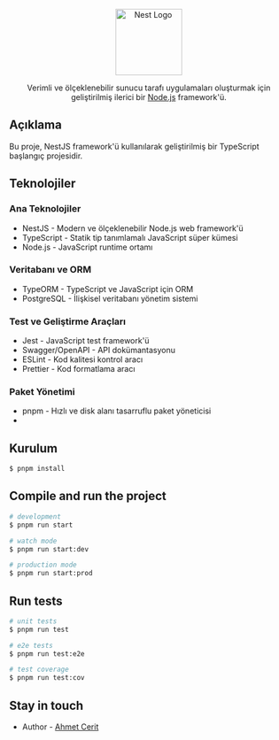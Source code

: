 <p align="center">
  <a href="http://nestjs.com/" target="blank"><img src="https://nestjs.com/img/logo-small.svg" width="120" alt="Nest Logo" /></a>
</p>

<p align="center">Verimli ve ölçeklenebilir sunucu tarafı uygulamaları oluşturmak için geliştirilmiş ilerici bir <a href="http://nodejs.org" target="_blank">Node.js</a> framework'ü.</p>

## Açıklama

Bu proje, NestJS framework'ü kullanılarak geliştirilmiş bir TypeScript başlangıç projesidir. 


## Teknolojiler

### Ana Teknolojiler
- NestJS - Modern ve ölçeklenebilir Node.js web framework'ü
- TypeScript - Statik tip tanımlamalı JavaScript süper kümesi
- Node.js - JavaScript runtime ortamı

### Veritabanı ve ORM
- TypeORM - TypeScript ve JavaScript için ORM
- PostgreSQL - İlişkisel veritabanı yönetim sistemi


### Test ve Geliştirme Araçları
- Jest - JavaScript test framework'ü
- Swagger/OpenAPI - API dokümantasyonu
- ESLint - Kod kalitesi kontrol aracı
- Prettier - Kod formatlama aracı

### Paket Yönetimi
- pnpm - Hızlı ve disk alanı tasarruflu paket yöneticisi
- 
## Kurulum

```bash
$ pnpm install
```

## Compile and run the project

```bash
# development
$ pnpm run start

# watch mode
$ pnpm run start:dev

# production mode
$ pnpm run start:prod
```

## Run tests

```bash
# unit tests
$ pnpm run test

# e2e tests
$ pnpm run test:e2e

# test coverage
$ pnpm run test:cov
```


## Stay in touch

- Author - [Ahmet Cerit]()

